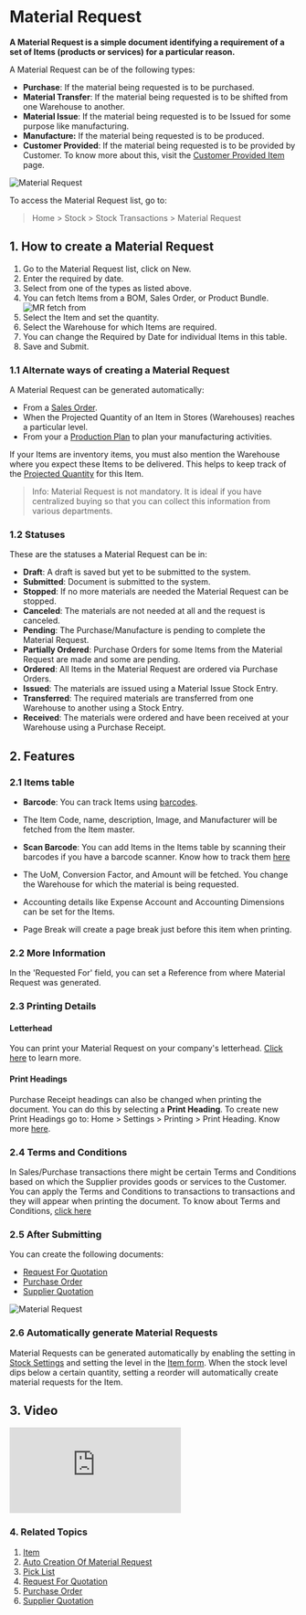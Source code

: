 <!-- add-breadcrumbs -->
# Material Request

**A Material Request is a simple document identifying a requirement of a set of Items (products or services) for a particular reason.**

A Material Request can be of the following types:

* **Purchase**: If the material being requested is to be purchased.
* **Material Transfer**: If the material being requested is to be shifted from one Warehouse to another.
* **Material Issue**: If the material being requested is to be Issued for some purpose like manufacturing.
* **Manufacture:** If the material being requested is to be produced.
* **Customer Provided**: If the material being requested is to be provided by Customer. To know more about this, visit the [Customer Provided Item](/docs/user/manual/en/manufacturing/articles/customer-provided-items) page.

<img class="screenshot" alt="Material Request" src="{{docs_base_url}}/assets/img/buying/material-request-flowchart.png">

To access the Material Request list, go to:
> Home > Stock > Stock Transactions > Material Request

## 1. How to create a Material Request
1. Go to the Material Request list, click on New.
1. Enter the required by date.
1. Select from one of the types as listed above.
1. You can fetch Items from a BOM, Sales Order, or Product Bundle.
  ![MR fetch from](/docs/assets/img/stock/mr-fetch-from.png)
1. Select the Item and set the quantity.
1. Select the Warehouse for which Items are required.
1. You can change the Required by Date for individual Items in this table.
1. Save and Submit.

### 1.1 Alternate ways of creating a Material Request
A Material Request can be generated automatically:

* From a [Sales Order](/docs/user/manual/en/selling/sales-order).
* When the Projected Quantity of an Item in Stores (Warehouses) reaches a particular level.
* From your a [Production Plan](/docs/user/manual/en/manufacturing/production-plan) to plan your manufacturing activities.

If your Items are inventory items, you must also mention the Warehouse where you expect these Items to be delivered. This helps to keep track of the [Projected Quantity](/docs/user/manual/en/stock/projected-quantity) for this Item.

> Info: Material Request is not mandatory. It is ideal if you have centralized
buying so that you can collect this information from various departments.

### 1.2 Statuses

These are the statuses a Material Request can be in:

* **Draft**: A draft is saved but yet to be submitted to the system.
* **Submitted**: Document is submitted to the system.
* **Stopped**: If no more materials are needed the Material Request can be stopped.
* **Canceled**: The materials are not needed at all and the request is canceled.
* **Pending**: The Purchase/Manufacture is pending to complete the Material Request.
* **Partially Ordered**: Purchase Orders for some Items from the Material Request are made and some are pending.
* **Ordered**: All Items in the Material Request are ordered via Purchase Orders.
* **Issued**: The materials are issued using a Material Issue Stock Entry.
* **Transferred**: The required materials are transferred from one Warehouse to another using a Stock Entry.
* **Received**: The materials were ordered and have been received at your Warehouse using a Purchase Receipt.

## 2. Features
### 2.1 Items table
* **Barcode**: You can track Items using [barcodes](/docs/user/manual/en/stock/articles/track-items-using-barcode).

* The Item Code, name, description, Image, and Manufacturer will be fetched from the Item master.

* **Scan Barcode**: You can add Items in the Items table by scanning their barcodes if you have a barcode scanner. Know how to track them [here](/docs/user/manual/en/stock/articles/track-items-using-barcode)

* The UoM, Conversion Factor, and Amount will be fetched. You change the Warehouse for which the material is being requested.

* Accounting details like Expense Account and Accounting Dimensions can be set for the Items.

* Page Break will create a page break just before this item when printing.

### 2.2 More Information
In the 'Requested For' field, you can set a Reference from where Material Request was generated.

### 2.3 Printing Details
#### Letterhead
You can print your Material Request on your company's letterhead. [Click here](/docs/user/manual/en/setting-up/print/letter-head) to learn more.

#### Print Headings
Purchase Receipt headings can also be changed when printing the document. You can do this by selecting a **Print Heading**. To create new Print Headings go to: Home > Settings > Printing > Print Heading. Know more [here](/docs/user/manual/en/setting-up/print/print-headings).

### 2.4 Terms and Conditions
In Sales/Purchase transactions there might be certain Terms and Conditions based on which the Supplier provides goods or services to the Customer. You can apply the Terms and Conditions to transactions to transactions and they will appear when printing the document. To know about Terms and Conditions, [click here](/docs/user/manual/en/setting-up/print/terms-and-conditions)

### 2.5 After Submitting
You can create the following documents:

* [Request For Quotation](/docs/user/manual/en/buying/request-for-quotation)
* [Purchase Order](/docs/user/manual/en/buying/purchase-order)
* [Supplier Quotation](/docs/user/manual/en/buying/supplier-quotation)

<img class="screenshot" alt="Material Request" src="{{docs_base_url}}/assets/img/stock/material-request.png">


### 2.6 Automatically generate Material Requests

Material Requests can be generated automatically by enabling the setting in [Stock Settings](/docs/user/manual/en/stock/stock-settings#9-automatic-material-request) and setting the level in the [Item form](/docs/user/manual/en/stock/item#34-automatic-reordering). When the stock level dips below a certain quantity, setting a reorder will automatically create material requests for the Item.

## 3. Video
<div>
  <div class="embed-container">
    <iframe src="https://www.youtube.com/embed/55Gk2j7Q8Zw?rel=0" frameborder="0" allow="autoplay; encrypted-media" allowfullscreen>
    </iframe>
  </div>
</div>

### 4. Related Topics
1. [Item](/docs/user/manual/en/stock/item)
1. [Auto Creation Of Material Request](/docs/user/manual/en/stock/articles/auto-creation-of-material-request)
1. [Pick List](/docs/user/manual/en/stock/pick-list#23-create-pick-list-from-material-request)
1. [Request For Quotation](/docs/user/manual/en/buying/request-for-quotation)
1. [Purchase Order](/docs/user/manual/en/buying/purchase-order)
1. [Supplier Quotation](/docs/user/manual/en/buying/supplier-quotation)
